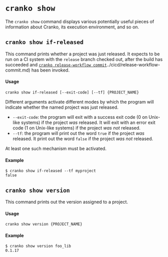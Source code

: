 # `cranko show`

The `cranko show` command displays various potentially useful pieces of
information about Cranko, its execution environment, and so on.

## `cranko show if-released`

This command prints whether a project was just released. It expects to be run on
a CI system with the `release` branch checked out, after the build has succeeded
and [`cranko release-workflow commit`]()../cicd/release-workflow-commit.md) has
been invoked.

#### Usage

```
cranko show if-released [--exit-code] [--tf] {PROJECT_NAME}
```

Different arguments activate different modes by which the program will indicate
whether the named project was just released.

- `--exit-code`: the program will exit with a success exit code (0 on Unix-like
  systems) if the project *was* released. It will exit with an error exit code
  (1 on Unix-like systems) if the project *was not* released.
- `--tf`: the program will print out the word `true` if the project *was*
  released. It print out the word `false` if the project *was not* released.

At least one such mechanism must be activated.

#### Example

```shell
$ cranko show if-released --tf myproject
false
```

## `cranko show version`

This command prints out the version assigned to a project.

#### Usage

```
cranko show version {PROJECT_NAME}
```

#### Example

```shell
$ cranko show version foo_lib
0.1.17
```

